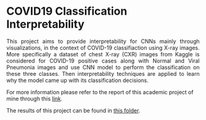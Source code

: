 # COVID19 Classification Interpretability

<p align="justify">
This project aims to provide interpretability for CNNs mainly through
visualizations, in the context of COVID-19 classifiaction using X-ray images.
More specifically a dataset of chest X-ray (CXR) images from Kaggle is considered for
COVID-19 positive cases along with Normal and Viral Pneumonia images and
use CNN model to perform the classification on these three classes. Then interpretability techniques are applied to learn why the model came up with its classification
decisions.

For more information please refer to the report of this academic project of mine through this [link](https://drive.google.com/file/d/1JHchboTbJgx1jop0g1mN-tGB7erd-Dou/view?usp=sharing).

The results of this project can be found in [this folder](https://drive.google.com/drive/folders/1taszxzKI5T49b_lZf9duqr6cnAy7ZEY8?usp=sharing).
</p>
